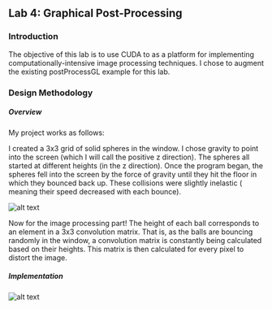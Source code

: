 
## Lab 4: Graphical Post-Processing

### Introduction
The objective of this lab is to use CUDA to as a platform for implementing computationally-intensive image processing techniques. I chose to augment the existing postProcessGL example for this lab. 

### Design Methodology
##### Overview
My project works as follows:

I created a 3x3 grid of solid spheres in the window. I chose gravity to point into the screen (which I will call the positive z direction). The spheres all started at different heights (in the z direction). Once the program began, the spheres fell into the screen by the force of gravity until they hit the floor in which they bounced back up. These collisions were slightly inelastic ( meaning their speed decreased with each bounce). 

![alt text](URL "Bouncing Balls")

Now for the image processing part! The height of each ball corresponds to an element in a 3x3 convolution matrix. That is, as the balls are bouncing randomly in the window, a convolution matrix is constantly being calculated based on their heights. This matrix is then calculated for every pixel to distort the image. 

##### Implementation




![alt text](URL "name")

